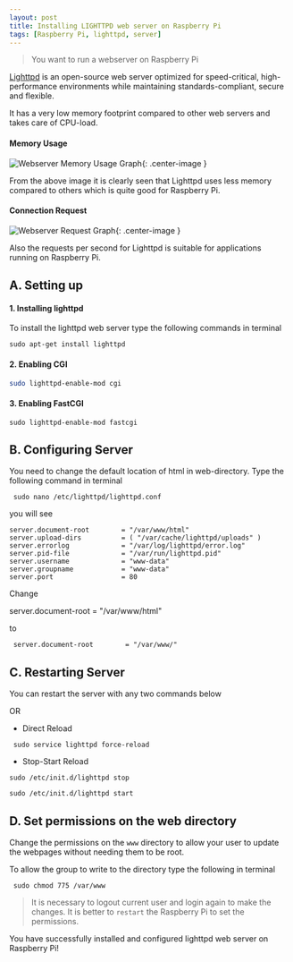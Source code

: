```yaml
---
layout: post
title: Installing LIGHTTPD web server on Raspberry Pi
tags: [Raspberry Pi, lighttpd, server]
---
```

>You want to run a webserver on Raspberry Pi

[Lighttpd](http://www.lighttpd.net/) is an open-source web server optimized for speed-critical, high-performance environments while maintaining standards-compliant, secure and flexible.

 It has a very low memory footprint compared to other web servers and takes care of CPU-load.


#### Memory Usage


 ![Webserver Memory Usage Graph]({{site.url}}/images/Webserver_memory_graph.png "Webserver Memory Usage Graph"){: .center-image }

 From the above image it is clearly seen that Lighttpd uses less memory compared to others which is quite good for Raspberry Pi.


#### Connection Request


 ![Webserver Request Graph]({{site.url}}/images/Webserver_requests_graph.png "Webserver Request Graph"){: .center-image }

Also the requests per second for Lighttpd is suitable for  applications running on Raspberry Pi.


## A. Setting up

#### 1. Installing lighttpd

To install the lighttpd web server type the following commands in terminal


```shell
sudo apt-get install lighttpd
```


#### 2. Enabling CGI


```sh
sudo lighttpd-enable-mod cgi
```


#### 3. Enabling FastCGI


```
sudo lighttpd-enable-mod fastcgi
```


## B. Configuring Server


You need to change the default location of html in web-directory.  Type the following command in terminal


```
 sudo nano /etc/lighttpd/lighttpd.conf
 ```


you will see


```apacheconf
server.document-root        = "/var/www/html"
server.upload-dirs          = ( "/var/cache/lighttpd/uploads" )
server.errorlog             = "/var/log/lighttpd/error.log"
server.pid-file             = "/var/run/lighttpd.pid"
server.username             = "www-data"
server.groupname            = "www-data"
server.port                 = 80
```

Change

server.document-root        = "/var/www/html"


to


```
 server.document-root        = "/var/www/"
 ```


## C. Restarting Server


You can restart the server with any two commands below


OR


* Direct Reload


```
 sudo service lighttpd force-reload
```


* Stop-Start Reload


```
sudo /etc/init.d/lighttpd stop

sudo /etc/init.d/lighttpd start
```


## D. Set permissions on the web directory

Change the permissions on the `www` directory to allow your user to update the webpages without needing them to be root.


 To allow the group to write to the directory type the following in terminal


```
 sudo chmod 775 /var/www
```

 > It is necessary to logout current user and login again to make the changes. It is better to `restart` the Raspberry Pi to set the permissions.

 You have successfully installed and configured lighttpd web server on Raspberry Pi!
